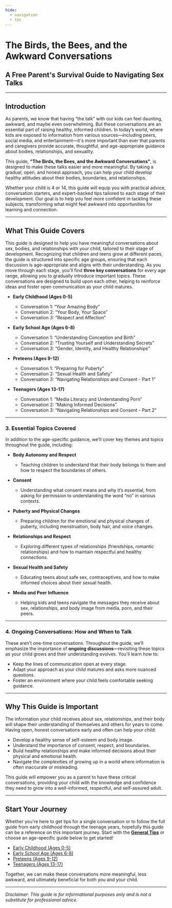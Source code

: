 ```yaml
---
hide:
  - navigation
  - toc
---
```



# The Birds, the Bees, and the Awkward Conversations
<h2>A Free Parent's Survival Guide to Navigating Sex Talks</h2>

---

## **Introduction**

As parents, we know that having “the talk” with our kids can feel daunting, awkward, and maybe even overwhelming. But these conversations are an essential part of raising healthy, informed children. In today’s world, where kids are exposed to information from various sources—including peers, social media, and entertainment—it's more important than ever that parents and caregivers provide accurate, thoughtful, and age-appropriate guidance about bodies, relationships, and sexuality.

This guide, **"The Birds, the Bees, and the Awkward Conversations"**, is designed to make these talks easier and more meaningful. By taking a gradual, open, and honest approach, you can help your child develop healthy attitudes about their bodies, boundaries, and relationships.

Whether your child is 4 or 14, this guide will equip you with practical advice, conversation starters, and expert-backed tips tailored to each stage of their development. Our goal is to help you feel more confident in tackling these subjects, transforming what might feel awkward into opportunities for learning and connection.

---

## **What This Guide Covers**

This guide is designed to help you have meaningful conversations about sex, bodies, and relationships with your child, tailored to their stage of development. Recognizing that children and teens grow at different paces, the guide is structured into specific age groups, ensuring that each discussion is age-appropriate and aligns with their understanding. As you move through each stage, you’ll find **three key conversations** for every age range, allowing you to gradually introduce important topics. These conversations are designed to build upon each other, helping to reinforce ideas and foster open communication as your child matures.

- **Early Childhood (Ages 0-5)**
  - Conversation 1: “Your Amazing Body”
  - Conversation 2: “Your Body, Your Space”
  - Conversation 3: “Respect and Affection”

- **Early School Age (Ages 6-8)**
  - Conversation 1: “Understanding Conception and Birth”
  - Conversation 2: “Trusting Yourself and Understanding Secrets”
  - Conversation 3: “Gender, Identity, and Healthy Relationships”

- **Preteens (Ages 9-12)**
  - Conversation 1: “Preparing for Puberty”
  - Conversation 2: “Sexual Health and Safety”
  - Conversation 3: “Navigating Relationships and Consent - Part 1”

- **Teenagers (Ages 13-17)**
  - Conversation 1: “Media Literacy and Understanding Porn”
  - Conversation 2: “Making Informed Decisions”
  - Conversation 3: “Navigating Relationships and Consent - Part 2”

---

### 3. **Essential Topics Covered**

In addition to the age-specific guidance, we’ll cover key themes and topics throughout the guide, including:

- **Body Autonomy and Respect**
  - Teaching children to understand that their body belongs to them and how to respect the boundaries of others.

- **Consent**
  - Understanding what consent means and why it’s essential, from asking for permission to understanding the word “no” in various contexts.

- **Puberty and Physical Changes**
  - Preparing children for the emotional and physical changes of puberty, including menstruation, body hair, and voice changes.

- **Relationships and Respect**
  - Exploring different types of relationships (friendships, romantic relationships) and how to maintain respectful and healthy connections.

- **Sexual Health and Safety**
  - Educating teens about safe sex, contraceptives, and how to make informed choices about their sexual health.

- **Media and Peer Influence**
  - Helping kids and teens navigate the messages they receive about sex, relationships, and body image from media, porn, and their peers.

---

### 4. **Ongoing Conversations: How and When to Talk**

These aren’t one-time conversations. Throughout the guide, we’ll emphasize the importance of **ongoing discussions**—revisiting these topics as your child grows and their understanding evolves. You’ll learn how to:
   - Keep the lines of communication open at every stage.
   - Adapt your approach as your child matures and asks more nuanced questions.
   - Foster an environment where your child feels comfortable seeking guidance.

---

## **Why This Guide is Important**

The information your child receives about sex, relationships, and their body will shape their understanding of themselves and others for years to come. Having open, honest conversations early and often can help your child:
- Develop a healthy sense of self-esteem and body image.
- Understand the importance of consent, respect, and boundaries.
- Build healthy relationships and make informed decisions about their physical and emotional health.
- Navigate the complexities of growing up in a world where information is often inaccurate or misleading.

This guide will empower you as a parent to have these critical conversations, providing your child with the knowledge and confidence they need to grow into a well-informed, respectful, and self-assured adult.

---

## **Start Your Journey**

Whether you're here to get tips for a single conversation or to follow the full guide from early childhood through the teenage years, hopefully this guide can be a reference on this important journey. Start with the **[General Tips](general-tips.md)** or choose an age-specific guide below to get started!

- [Early Childhood (Ages 0-5)](guides/early-childhood.md)
- [Early School Age (Ages 6-8)](guides/early-school-age.md)
- [Preteens (Ages 9-12)](guides/preteens.md)
- [Teenagers (Ages 13-17)](guides/teenagers.md)

Together, we can make these conversations more meaningful, less awkward, and ultimately beneficial for both you and your child.

---

_Disclaimer: This guide is for informational purposes only and is not a substitute for professional advice._
